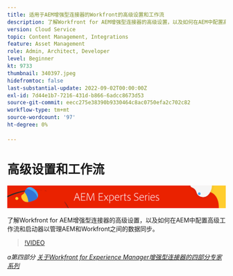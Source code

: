 ```yaml
---
title: 适用于AEM增强型连接器的Workfront的高级设置和工作流
description: 了解Workfront for AEM增强型连接器的高级设置，以及如何在AEM中配置高级工作流和启动器以管理AEM和Workfront之间的数据同步。
version: Cloud Service
topic: Content Management, Integrations
feature: Asset Management
role: Admin, Architect, Developer
level: Beginner
kt: 9733
thumbnail: 340397.jpeg
hidefromtoc: false
last-substantial-update: 2022-09-02T00:00:00Z
exl-id: 7d44e1b7-7216-431d-b866-6adcc8673d53
source-git-commit: eecc275e38390b9330464c8ac0750efa2c702c82
workflow-type: tm+mt
source-wordcount: '97'
ht-degree: 0%

---
```


# 高级设置和工作流

![AEM Experts系列](./assets/banner.png)

了解Workfront for AEM增强型连接器的高级设置，以及如何在AEM中配置高级工作流和启动器以管理AEM和Workfront之间的数据同步。

>[!VIDEO](https://video.tv.adobe.com/v/340397?quality=12&learn=on)

_a第四部分 [关于Workfront for Experience Manager增强型连接器的四部分专家系列](./overview.md)_

